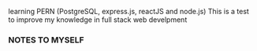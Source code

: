 learning PERN (PostgreSQL, express.js, reactJS and node.js)
This is a test to improve my knowledge in full stack web develpment 


### NOTES TO MYSELF ###